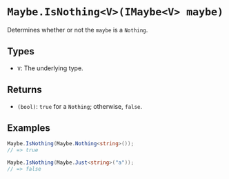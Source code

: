 # `Maybe.IsNothing<V>(IMaybe<V> maybe)`

Determines whether or not the `maybe` is a `Nothing`.

## Types

* `V`: The underlying type.

## Returns

* `(bool)`: `true` for a `Nothing`; otherwise, `false`.

## Examples

```csharp
Maybe.IsNothing(Maybe.Nothing<string>());
// => true

Maybe.IsNothing(Maybe.Just<string>("a"));
// => false
```
